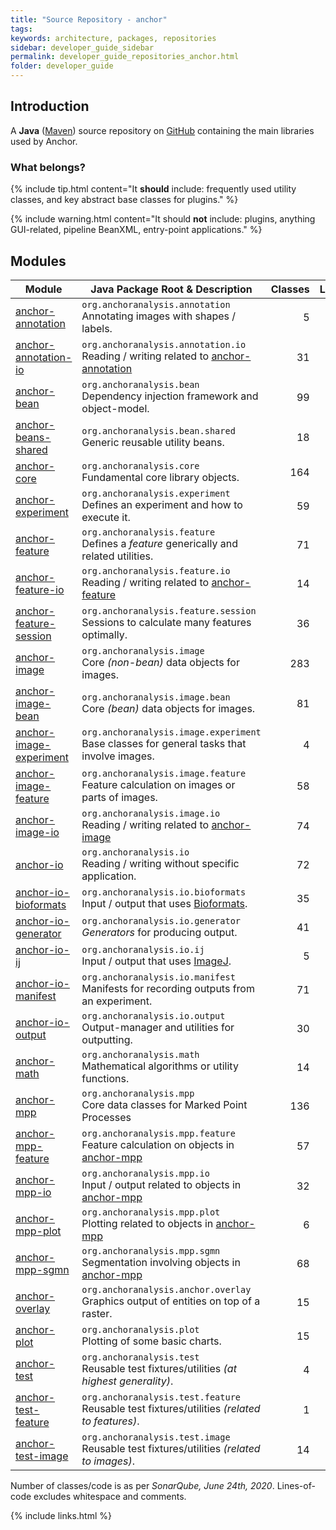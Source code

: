 ```yaml
---
title: "Source Repository - anchor"
tags:
keywords: architecture, packages, repositories
sidebar: developer_guide_sidebar
permalink: developer_guide_repositories_anchor.html
folder: developer_guide
---
```


## Introduction

A **Java** ([Maven](/developer_guide_environment_maven.html)) source repository on [GitHub](https://github.com/anchoranalysis/anchor) containing the main libraries
used by Anchor.

### What belongs?

{% include tip.html content="It **should** include: frequently used utility classes, and key abstract base classes for plugins." %}

{% include warning.html content="It should **not** include: plugins, anything GUI-related, pipeline BeanXML, entry-point applications." %}




## Modules

| Module | Java Package Root &amp; Description  | Classes | Lines&#x2011;of&#x2011;Code |
|------------|------------------|-------------:|-------------:|
| [anchor-annotation](https://github.com/anchoranalysis/anchor/tree/master/anchor-annotation) | `org.anchoranalysis.annotation`<br>Annotating images with shapes / labels. | 5 | 191 |
| [anchor-annotation-io](https://github.com/anchoranalysis/anchor/tree/master/anchor-annotation-io) | `org.anchoranalysis.annotation.io`<br>Reading / writing related to [anchor-annotation](https://github.com/anchoranalysis/anchor/tree/master/anchor-annotation) | 31 | 1413 |
| [anchor-bean](https://github.com/anchoranalysis/anchor/tree/master/anchor-bean) | `org.anchoranalysis.bean`<br>Dependency injection framework and object-model. | 99 | 3,169 |
| [anchor-beans-shared](https://github.com/anchoranalysis/anchor/tree/master/anchor-beans-shared) | `org.anchoranalysis.bean.shared`<br>Generic reusable utility beans. | 18 | 420 |
| [anchor-core](https://github.com/anchoranalysis/anchor/tree/master/anchor-core) | `org.anchoranalysis.core`<br>Fundamental core library objects. | 164 | 4,610 |
| [anchor-experiment](https://github.com/anchoranalysis/anchor/tree/master/anchor-experiment) | `org.anchoranalysis.experiment`<br>Defines an experiment and how to execute it. | 59 | 2,714 |
| [anchor-feature](https://github.com/anchoranalysis/anchor/tree/master/anchor-feature) | `org.anchoranalysis.feature`<br>Defines a *feature* generically and related utilities. | 71 | 2,624 |
| [anchor-feature-io](https://github.com/anchoranalysis/anchor/tree/master/anchor-feature-io) | `org.anchoranalysis.feature.io`<br>Reading / writing related to [anchor-feature](https://github.com/anchoranalysis/anchor/tree/master/anchor-feature) | 14 | 736 |
| [anchor-feature-session](https://github.com/anchoranalysis/anchor/tree/master/anchor-feature-session) | `org.anchoranalysis.feature.session`<br>Sessions to calculate many features optimally. | 36 | 1,546 |
| [anchor-image](https://github.com/anchoranalysis/anchor/tree/master/anchor-image) | `org.anchoranalysis.image`<br>Core *(non-bean)* data objects for images. | 283 | 15,557 |
| [anchor-image-bean](https://github.com/anchoranalysis/anchor/tree/master/anchor-image-bean) | `org.anchoranalysis.image.bean`<br>Core *(bean)* data objects for images. | 81 | 2,234 |
| [anchor-image-experiment](https://github.com/anchoranalysis/anchor/tree/master/anchor-image-experiment) | `org.anchoranalysis.image.experiment`<br>Base classes for general tasks that involve images. | 4 | 152 |
| [anchor-image-feature](https://github.com/anchoranalysis/anchor/tree/master/anchor-image-feature) | `org.anchoranalysis.image.feature`<br>Feature calculation on images or parts of images. | 58 | 1,902 |
| [anchor-image-io](https://github.com/anchoranalysis/anchor/tree/master/anchor-image-io) | `org.anchoranalysis.image.io`<br>Reading / writing related to [anchor-image](https://github.com/anchoranalysis/anchor/tree/master/anchor-image) | 74 | 3,593 |
| [anchor-io](https://github.com/anchoranalysis/anchor/tree/master/anchor-io) | `org.anchoranalysis.io`<br>Reading / writing without specific application. | 72 | 3,749 |
| [anchor-io-bioformats](https://github.com/anchoranalysis/anchor/tree/master/anchor-io-bioformats) | `org.anchoranalysis.io.bioformats`<br>Input / output that uses [Bioformats](https://www.openmicroscopy.org/bio-formats/). | 35 | 1,494 |
| [anchor-io-generator](https://github.com/anchoranalysis/anchor/tree/master/anchor-io-generator) | `org.anchoranalysis.io.generator`<br>*Generators* for producing output.  | 41 | 1,688 |
| [anchor-io-ij](https://github.com/anchoranalysis/anchor/tree/master/anchor-io-ij) | `org.anchoranalysis.io.ij`<br>Input / output that uses [ImageJ](https://imagej.net/Welcome). | 5 | 225 |
| [anchor-io-manifest](https://github.com/anchoranalysis/anchor/tree/master/anchor-io-manifest) | `org.anchoranalysis.io.manifest`<br>Manifests for recording outputs from an experiment. | 71 | 2,052 |
| [anchor-io-output](https://github.com/anchoranalysis/anchor/tree/master/anchor-io-output) | `org.anchoranalysis.io.output`<br>Output-manager and utilities for outputting. | 30 | 1,222 |
| [anchor-math](https://github.com/anchoranalysis/anchor/tree/master/anchor-math) | `org.anchoranalysis.math`<br>Mathematical algorithms or utility functions. | 14 | 668 |
| [anchor-mpp](https://github.com/anchoranalysis/anchor/tree/master/anchor-mpp) | `org.anchoranalysis.mpp`<br>Core data classes for Marked Point Processes | 136 | 6,012 |
| [anchor-mpp-feature](https://github.com/anchoranalysis/anchor/tree/master/anchor-mpp-feature) | `org.anchoranalysis.mpp.feature`<br>Feature calculation on objects in [anchor-mpp](https://github.com/anchoranalysis/anchor/tree/master/anchor-mpp) | 57 | 2,643 |
| [anchor-mpp-io](https://github.com/anchoranalysis/anchor/tree/master/anchor-mpp-io) | `org.anchoranalysis.mpp.io`<br>Input / output related to objects in [anchor-mpp](https://github.com/anchoranalysis/anchor/tree/master/anchor-mpp) | 32 | 1,517 |
| [anchor-mpp-plot](https://github.com/anchoranalysis/anchor/tree/master/anchor-mpp-plot) | `org.anchoranalysis.mpp.plot`<br>Plotting related to objects in [anchor-mpp](https://github.com/anchoranalysis/anchor/tree/master/anchor-mpp) | 6 | 308 |
| [anchor-mpp-sgmn](https://github.com/anchoranalysis/anchor/tree/master/anchor-mpp-sgmn) | `org.anchoranalysis.mpp.sgmn`<br>Segmentation involving objects in [anchor-mpp](https://github.com/anchoranalysis/anchor/tree/master/anchor-mpp) | 68 | 2,376 |
| [anchor-overlay](https://github.com/anchoranalysis/anchor/tree/master/anchor-overlay) | `org.anchoranalysis.anchor.overlay`<br>Graphics output of entities on top of a raster. | 15 | 676 |
| [anchor-plot](https://github.com/anchoranalysis/anchor/tree/master/anchor-plot) | `org.anchoranalysis.plot`<br>Plotting of some basic charts. | 15 | 718 |
| [anchor-test](https://github.com/anchoranalysis/anchor/tree/master/anchor-test) | `org.anchoranalysis.test`<br>Reusable test fixtures/utilities *(at highest generality)*. | 4 | 199 |
| [anchor-test-feature](https://github.com/anchoranalysis/anchor/tree/master/anchor-test-feature) | `org.anchoranalysis.test.feature`<br>Reusable test fixtures/utilities *(related to features)*. | 1 | 55 |
| [anchor-test-image](https://github.com/anchoranalysis/anchor/tree/master/anchor-test-image) | `org.anchoranalysis.test.image`<br>Reusable test fixtures/utilities *(related to images)*. | 14 | 588 |

Number of classes/code is as per *SonarQube, June 24th, 2020*. Lines-of-code excludes whitespace and comments.

{% include links.html %}
